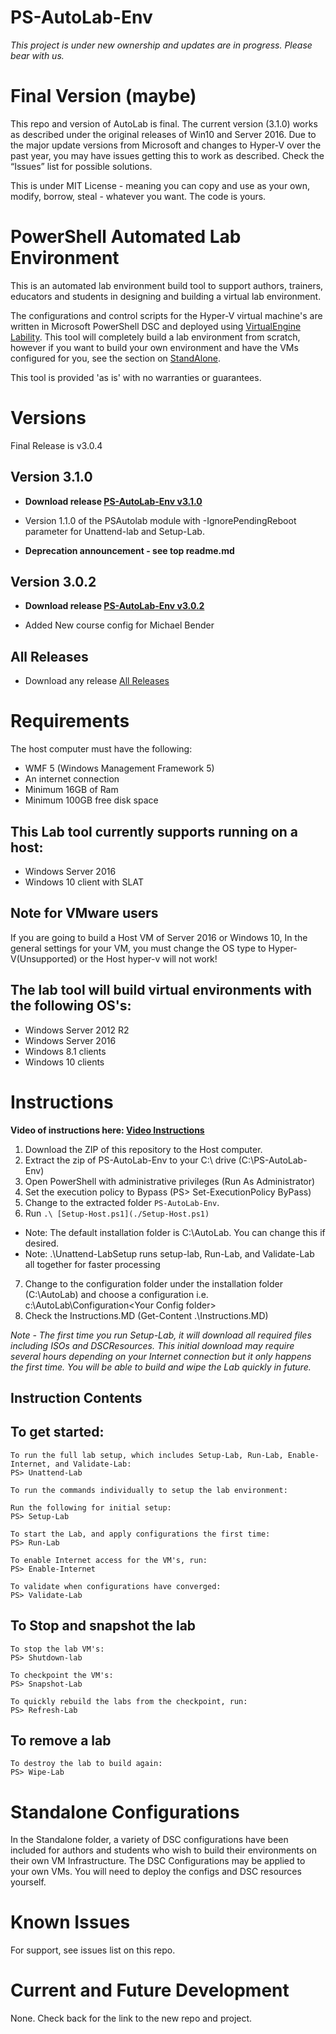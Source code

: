 # PS-AutoLab-Env

_*This project is under new ownership and updates are in progress. Please bear with us.*_

# Final Version (maybe)

This repo and version of AutoLab is final. The current version (3.1.0) works as described under the original releases of Win10 and Server 2016.  Due to the major update versions from Microsoft and changes to Hyper-V over the past year, you may have issues getting this to work as described. Check the “Issues” list for possible solutions.

This is under MIT License - meaning you can copy and use as your own, modify, borrow, steal - whatever you want. The code is yours.

# PowerShell Automated Lab Environment

This is an automated lab environment build tool to support authors, trainers, educators and students in designing and building a virtual lab environment.

The configurations and control scripts for the Hyper-V virtual machine's are written in Microsoft PowerShell DSC and deployed using [VirtualEngine Lability](https://github.com/VirtualEngine/Lability). This tool will completely build a lab environment from scratch, however if you want to build your own environment and have the VMs configured for you, see the section on [StandAlone](./Standalone/README.md).

This tool is provided 'as is' with no warranties or guarantees.

# Versions

Final Release is v3.0.4

## Version 3.1.0

* **Download release [PS-AutoLab-Env v3.1.0](https://github.com/theJasonHelmick/PS-AutoLab-Env/releases/tag/v3.1.0)**

* Version 1.1.0 of the PSAutolab module with -IgnorePendingReboot parameter for Unattend-lab and Setup-Lab.
* **Deprecation announcement - see top readme.md**

## Version 3.0.2

* **Download release [PS-AutoLab-Env v3.0.2](https://github.com/theJasonHelmick/PS-AutoLab-Env/releases/tag/v3.0.2)**

* Added New course config for Michael Bender

## All Releases

* Download any release [All Releases](https://github.com/theJasonHelmick/PS-AutoLab-Env/releases)

# Requirements

The host computer must have the following:
* WMF 5 (Windows Management Framework 5)
* An internet connection
* Minimum 16GB of Ram
* Minimum 100GB free disk space

## This Lab tool currently supports running on a host:

* Windows Server 2016
* Windows 10 client with SLAT

## Note for VMware users

If you are going to build a Host VM of Server 2016 or Windows 10, In the general settings for your VM, you must change the OS
type to Hyper-V(Unsupported) or the Host hyper-v will not work!

## The lab tool will build virtual environments with the following OS's:

* Windows Server 2012 R2
* Windows Server 2016
* Windows 8.1 clients
* Windows 10 clients

# Instructions

**Video of instructions here: [Video Instructions](https://www.youtube.com/watch?v=fIXHvbgxEDk&feature=youtu.be)**

1. Download the ZIP of this repository to the Host computer.
2. Extract the zip of PS-AutoLab-Env to your C:\ drive (C:\PS-AutoLab-Env)
3. Open PowerShell with administrative privileges (Run As Administrator)
4. Set the execution policy to Bypass (PS> Set-ExecutionPolicy ByPass)
5. Change to the extracted folder `PS-AutoLab-Env`.
6. Run `.\ [Setup-Host.ps1](./Setup-Host.ps1)`

* Note: The default installation folder is C:\AutoLab. You can change this if desired.
* Note: .\Unattend-LabSetup runs setup-lab, Run-Lab, and Validate-Lab all together for faster processing

7. Change to the configuration folder under the installation folder (C:\AutoLab) and choose a configuration i.e. c:\AutoLab\Configuration\<Your Config folder>
8. Check the Instructions.MD (Get-Content .\Instructions.MD)

_Note - The first time you run Setup-Lab, it will download all required files including ISOs and DSCResources.
This initial download may require several hours depending on your Internet connection but it only happens the first time.
You will be able to build and wipe the Lab quickly in future._

## Instruction Contents

## To get started:

    To run the full lab setup, which includes Setup-Lab, Run-Lab, Enable-Internet, and Validate-Lab:
    PS> Unattend-Lab

    To run the commands individually to setup the lab environment:

    Run the following for initial setup:
    PS> Setup-Lab

    To start the Lab, and apply configurations the first time:
    PS> Run-Lab

    To enable Internet access for the VM's, run:
    PS> Enable-Internet

    To validate when configurations have converged:
    PS> Validate-Lab

## To Stop and snapshot the lab

    To stop the lab VM's:
    PS> Shutdown-lab

    To checkpoint the VM's:
    PS> Snapshot-Lab

    To quickly rebuild the labs from the checkpoint, run:
    PS> Refresh-Lab

## To remove a lab

    To destroy the lab to build again:
    PS> Wipe-Lab

# Standalone Configurations

In the Standalone folder, a variety of DSC configurations have been included for authors and students who wish to build their environments on their own VM Infrastructure. The DSC Configurations may be applied to your own VMs. You will need to deploy the configs and DSC resources yourself.

# Known Issues

For support, see issues list on this repo.

# Current and Future Development

None. Check back for the link to the new repo and project.
